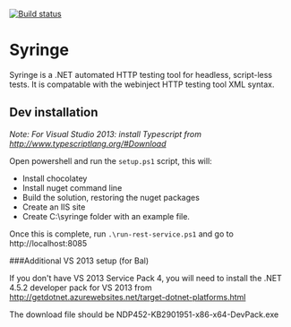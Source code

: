 [![Build status](https://ci.appveyor.com/api/projects/status/7l5ooplj6mbdkvfv?svg=true)](https://ci.appveyor.com/project/yetanotherchris/syringe)

# Syringe
Syringe is a .NET automated HTTP testing tool for headless, script-less tests. It is compatable with the webinject HTTP testing tool XML syntax.

## Dev installation

*Note: For Visual Studio 2013: install Typescript from http://www.typescriptlang.org/#Download*

Open powershell and run the `setup.ps1` script, this will:

* Install chocolatey  
* Install nuget command line  
* Build the solution, restoring the nuget packages  
* Create an IIS site
* Create C:\syringe folder with an example file.

Once this is complete, run `.\run-rest-service.ps1` and go to http://localhost:8085

###Additional VS 2013 setup (for Bal)

If you don't have VS 2013 Service Pack 4, you will need to install the .NET 4.5.2 developer pack for VS 2013 from http://getdotnet.azurewebsites.net/target-dotnet-platforms.html

The download file should be NDP452-KB2901951-x86-x64-DevPack.exe 
